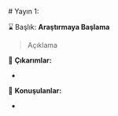 # Yayın 1:

:hourglass: Başlık: **Araştırmaya Başlama**

> Açıklama

:dizzy: **Çıkarımlar:**

-

:mega: **Konuşulanlar:**

-
